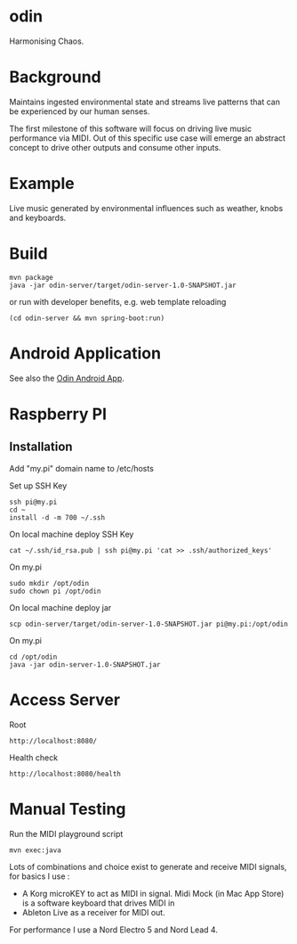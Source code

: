 # odin

Harmonising Chaos.

# Background

Maintains ingested environmental state and streams live patterns that can be experienced by our human senses.

The first milestone of this software will focus on driving live music performance via MIDI.  Out of this specific
use case will emerge an abstract concept to drive other outputs and consume other inputs.

# Example

Live music generated by environmental influences such as weather, knobs and keyboards.

# Build

    mvn package
    java -jar odin-server/target/odin-server-1.0-SNAPSHOT.jar

or run with developer benefits, e.g. web template reloading

    (cd odin-server && mvn spring-boot:run)

# Android Application

See also the [Odin Android App](https://github.com/ianhomer/odin-android).  

# Raspberry PI 

## Installation

Add "my.pi" domain name to /etc/hosts
        
Set up SSH Key

    ssh pi@my.pi
    cd ~
    install -d -m 700 ~/.ssh

On local machine deploy SSH Key

    cat ~/.ssh/id_rsa.pub | ssh pi@my.pi 'cat >> .ssh/authorized_keys'

On my.pi

    sudo mkdir /opt/odin
    sudo chown pi /opt/odin
        
On local machine deploy jar
        
    scp odin-server/target/odin-server-1.0-SNAPSHOT.jar pi@my.pi:/opt/odin
      
On my.pi
    
    cd /opt/odin
    java -jar odin-server-1.0-SNAPSHOT.jar        

# Access Server

Root

    http://localhost:8080/

Health check

    http://localhost:8080/health

# Manual Testing

Run the MIDI playground script

    mvn exec:java

Lots of combinations and choice exist to generate and receive MIDI signals, for basics I use :

* A Korg microKEY to act as MIDI in signal.  Midi Mock (in Mac App Store) is a software keyboard that drives MIDI in
* Ableton Live as a receiver for MIDI out.

For performance I use a Nord Electro 5 and Nord Lead 4.
